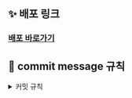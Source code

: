 ## **✨ 배포 링크**

### [배포 바로가기](https://to-do-list-delta-brown.vercel.app/)

## **🌱 commit message 규칙**

<details>
<summary>커밋 규칙</summary>
<div markdown="1">

⭐ feat : 새로운 기능에 대한 커밋

🎨 ui : 새로운 CSS관련 디자인에 대한 커밋

🛠 fix : 버그 수정에 대한 커밋

🧱 build : 빌드 관련 파일 수정에 대한 커밋

👏 chore : 파일 이동, 파일명 수정, 변수 제거 등의 자잘한 수정에 대한 커밋

⚒ refactor : 코드 리팩토링에 대한 커밋

📝 style : 공백 제거와 같은, 코드 스타일 혹은 포맷 등에 관한 커밋

✏ docs : 문서 수정에 대한 커밋

💡 ci : CI관련 설정 수정에 대한 커밋


</div>
</details>